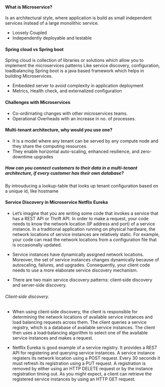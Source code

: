 #### What is Microservice?
Is an architectural style, where application is build as small independent services instead of a large monolithic  service.
- Loosely Coupled
- Independently deployable and testable

#### Spring cloud vs Spring boot
Spring cloud is collection of libraries or solutions which allow you to implement the microservices patterns
Like service discovery, configuration, loadbalancing
Spring boot is a java based framework which helps in building Microservices.
- Embedded server to avoid complexity in application deployment
- Metrics, Health check, and externalized configuration

#### Challenges with Microservices
- Co-ordirnating changes with other microservices teams.
- Operational Overheads with an increase in no. of processes.

#### Multi-tenant architecture, why would you use one?
- It is a model where any tenant can be served by any compute node and they share the computing resources.
- They enable horizontal auto-scaling, enhanced resilience, and zero-downtime upgrades

##### How can you connect customers to their data in a multi-tenant architecture, if every customer has their own database?
By introuducing a lookup-table that looks up tenant configuration based on a unique id, like hostname

#### Service Discovery in Microservice Netflix Eureka

- Let’s imagine that you are writing some code that invokes a service that has a REST API or Thrift API. In order to make a request, your code needs to know the network location (IP address and port) of a service instance. In a traditional application running on physical hardware, the network locations of service instances are relatively static. For example, your code can read the network locations from a configuration file that is occasionally updated.

- Service instances have dynamically assigned network locations. Moreover, the set of service instances changes dynamically because of autoscaling, failures, and upgrades. Consequently, your client code needs to use a more elaborate service discovery mechanism.

- There are two main service discovery patterns: client‑side discovery and server‑side discovery. 

###### Client‑side discovery.

- When using client‑side discovery, the client is responsible for determining the network locations of available service instances and load balancing requests across them. The client queries a service registry, which is a database of available service instances. The client then uses a load‑balancing algorithm to select one of the available service instances and makes a request.

- Netflix Eureka is good example of a service registry. It provides a REST API for registering and querying service instances. A service instance registers its network location using a POST request. Every 30 seconds it must refresh its registration using a PUT request. A registration is removed by either using an HTTP DELETE request or by the instance registration timing out. As you might expect, a client can retrieve the registered service instances by using an HTTP GET request.
